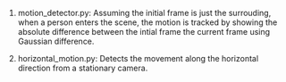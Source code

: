 1. motion_detector.py: Assuming the initial frame is just the surrouding, when a person enters the scene, the motion is tracked by showing the absolute difference between the intial frame the current frame using Gaussian difference.

2. horizontal_motion.py: Detects the movement along the horizontal direction from a stationary camera.
